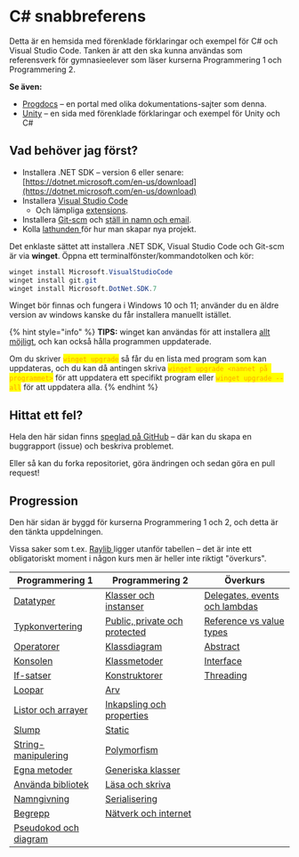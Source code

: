 # C# snabbreferens

Detta är en hemsida med förenklade förklaringar och exempel för C# och Visual Studio Code. Tanken är att den ska kunna användas som referensverk för gymnasieelever som läser kurserna Programmering 1 och Programmering 2.

**Se även:**

* [Progdocs](http://127.0.0.1:5000/s/t567cGmgFsbOXYO6QFYM/) – en portal med olika dokumentations-sajter som denna.
* [Unity](http://127.0.0.1:5000/s/-MJTeBJlEweD3YcPwKkg/) – en sida med förenklade förklaringar och exempel för Unity och C#

## Vad behöver jag först?

* Installera .NET SDK – version 6 eller senare: [https://dotnet.microsoft.com/en-us/download](https://dotnet.microsoft.com/en-us/download)
* Installera [Visual Studio Code](mjukvara/visual-studio-code/)&#x20;
  * Och lämpliga [extensions](mjukvara/visual-studio-code/extensions.md).
* Installera [Git-scm](mjukvara/git-and-github/) och [ställ in namn och email](mjukvara/git-and-github/#foersta-gangen-efter-ny-git-installation).
* Kolla [lathunden ](lathund-skapa-projekt.md)för hur man skapar nya projekt.

Det enklaste sättet att installera .NET SDK, Visual Studio Code och Git-scm är via **winget**. Öppna ett terminalfönster/kommandotolken och kör:

```powershell
winget install Microsoft.VisualStudioCode
winget install git.git
winget install Microsoft.DotNet.SDK.7
```

Winget bör finnas och fungera i Windows 10 och 11; använder du en äldre version av windows kanske du får installera manuellt istället.

{% hint style="info" %}
**TIPS:** winget kan användas för att installera [allt möjligt](https://winget.run/), och kan också hålla programmen uppdaterade.

Om du skriver <mark style="color:orange;">`winget upgrade`</mark> så får du en lista med program som kan uppdateras, och du kan då antingen skriva <mark style="color:orange;">`winget upgrade <namnet på programmet>`</mark> för att uppdatera ett specifikt program eller <mark style="color:orange;">`winget upgrade --all`</mark> för att uppdatera alla.
{% endhint %}

## Hittat ett fel?

Hela den här sidan finns [speglad på GitHub](https://github.com/krank/csharp-ref) – där kan du skapa en buggrapport (issue) och beskriva problemet.

Eller så kan du forka repositoriet, göra ändringen och sedan göra en pull request!

## Progression

Den här sidan är byggd för kurserna Programmering 1 och 2, och detta är den tänkta uppdelningen.

Vissa saker som t.ex. [Raylib ](annat/raylib/)ligger utanför tabellen – det är inte ett obligatoriskt moment i någon kurs men är heller inte riktigt "överkurs".

| Programmering 1                                                 | Programmering 2                                                                                | Överkurs                                                               |
| --------------------------------------------------------------- | ---------------------------------------------------------------------------------------------- | ---------------------------------------------------------------------- |
| [Datatyper](grundlaeggande/datatyper/)                          | [Klasser och instanser](klasser-och-objektorientering/klasser-och-instanser.md)                | [Delegates, events och lambdas](grundlaeggande/delegates.md)           |
| [Typkonvertering](grundlaeggande/typkonvertering.md)            | [Public, private och protected](klasser-och-objektorientering/public-private-och-protected.md) | [Reference vs value types](grundlaeggande/reference-vs-value-types.md) |
| [Operatorer](grundlaeggande/operatorer.md)                      | [Klassdiagram](klasser-och-objektorientering/klassdiagram.md)                                  | [Abstract](klasser-och-objektorientering/abstract.md)                  |
| [Konsolen](grundlaeggande/konsollen-console.md)                 | [Klassmetoder](klasser-och-objektorientering/klassmetoder.md)                                  | [Interface](klasser-och-objektorientering/interface.md)                |
| [If-satser](grundlaeggande/if-satser.md)                        | [Konstruktorer](klasser-och-objektorientering/kontruktorer.md)                                 | [Threading](annat/threading/)                                          |
| [Loopar](grundlaeggande/loopar.md)                              | [Arv](klasser-och-objektorientering/arv.md)                                                    |                                                                        |
| [Listor och arrayer](grundlaeggande/listor-och-arrayer.md)      | [Inkapsling och properties](klasser-och-objektorientering/inkapsling-och-properties.md)        |                                                                        |
| [Slump](grundlaeggande/slump.md)                                | [Static](klasser-och-objektorientering/static.md)                                              |                                                                        |
| [String-manipulering](grundlaeggande/string-manipulering.md)    | [Polymorfism](klasser-och-objektorientering/polymorfism/)                                      |                                                                        |
| [Egna metoder](grundlaeggande/egna-metoder.md)                  | [Generiska klasser](klasser-och-objektorientering/generiska-klasser.md)                        |                                                                        |
| [Använda bibliotek](grundlaeggande/anvaenda-bibliotek-using.md) | [Läsa och skriva](filhantering/laesa-och-skriva.md)                                            |                                                                        |
| [Namngivning](grundlaeggande/namngivning.md)                    | [Serialisering](filhantering/serialisering-.../)                                               |                                                                        |
| [Begrepp](grundlaeggande/begrepp.md)                            | [Nätverk och internet](annat/naetverk-och-internet-.../)                                       |                                                                        |
| [Pseudokod och diagram](annat/pseudokod-och-diagram.md)         |                                                                                                |                                                                        |
